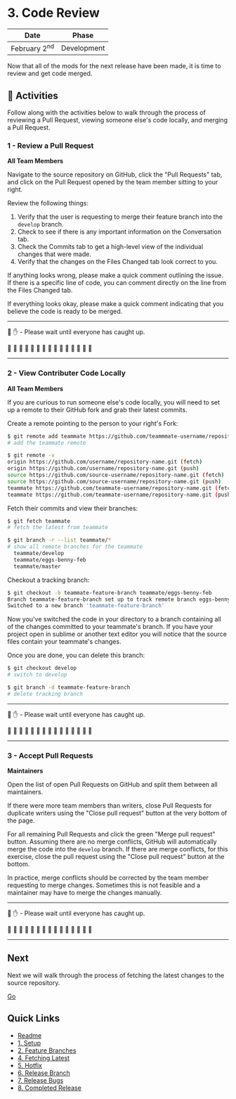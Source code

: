 # 3. Code Review

| Date | Phase |
| --- | --- |
|  February 2<sup>nd</sup> | Development |

Now that all of the mods for the next release have been made, it is time to review and get code merged.

## :running: Activities

Follow along with the activities below to walk through the process of reviewing a Pull Request, viewing someone else's code locally, and merging a Pull Request.

### 1 - Review a Pull Request

__All Team Members__

Navigate to the source repository on GitHub, click the "Pull Requests" tab, and click on the Pull Request opened by the team member sitting to your right.

Review the following things:
1. Verify that the user is requesting to merge their feature branch into the `develop` branch.
2. Check to see if there is any important information on the Conversation tab.
3. Check the Commits tab to get a high-level view of the individual changes that were made.
3. Verify that the changes on the Files Changed tab look correct to you.

If anything looks wrong, please make a quick comment outlining the issue. If there is a specific line of code, you can comment directly on the line from the Files Changed tab. 

If everything looks okay, please make a quick comment indicating that you believe the code is ready to be merged.

---

:cop: :raised_hand: - Please wait until everyone has caught up.

:construction: :construction: :construction: :construction: :construction: :construction: :construction: :construction: :construction: :construction: :construction: :construction: :construction: :construction: :construction:

---

### 2 - View Contributer Code Locally

__All Team Members__

If you are curious to run someone else's code locally, you will need to set up a remote to their GitHub fork and grab their latest commits.

Create a remote pointing to the person to your right's Fork:
```sh
$ git remote add teammate https://github.com/teammmate-username/repository-name.git
# add the teammate remote

$ git remote -v
origin https://github.com/username/repository-name.git (fetch)
origin https://github.com/username/repository-name.git (push)
source https://github.com/source-username/repository-name.git (fetch)
source https://github.com/source-username/repository-name.git (push)
teammate https://github.com/teammate-username/repository-name.git (fetch)
teammate https://github.com/teammate-username/repository-name.git (push)
```

Fetch their commits and view their branches:
```sh
$ git fetch teammate
# fetch the latest from teammate

$ git branch -r --list teammate/*
# show all remote branches for the teammate
  teammate/develop
  teammate/eggs-benny-feb
  teammate/master
```

Checkout a tracking branch:
```sh
$ git checkout -b teammate-feature-branch teammate/eggs-benny-feb
Branch teammate-feature-branch set up to track remote branch eggs-benny-feb from teammate.
Switched to a new branch 'teammate-feature-branch'
```

Now you've switched the code in your directory to a branch containing all of the changes committed to your teammate's branch. If you have your project open in sublime or another text editor you will notice that the source files contain your teammate's changes.

Once you are done, you can delete this branch:
```sh
$ git checkout develop
# switch to develop

$ git branch -d teammate-feature-branch
# delete tracking branch
```

---

:cop: :raised_hand: - Please wait until everyone has caught up.

:construction: :construction: :construction: :construction: :construction: :construction: :construction: :construction: :construction: :construction: :construction: :construction: :construction: :construction: :construction:

---

### 3 - Accept Pull Requests

__Maintainers__

Open the list of open Pull Requests on GitHub and split them between all maintainers.

If there were more team members than writers, close Pull Requests for duplicate writers using the "Close pull request" button at the very bottom of the page.

For all remaining Pull Requests and click the green "Merge pull request" button. Assuming there are no merge conflicts, GitHub will automatically merge the code into the `develop` branch. If there are merge conflicts, for this exercise, close the pull request using the "Close pull request" button at the bottom.

In practice, merge conflicts should be corrected by the team member requesting to merge changes. Sometimes this is not feasible and a maintainer may have to merge the changes manually.

---

:cop: :raised_hand: - Please wait until everyone has caught up.

:construction: :construction: :construction: :construction: :construction: :construction: :construction: :construction: :construction: :construction: :construction: :construction: :construction: :construction: :construction:

---

## Next

Next we will walk through the process of fetching the latest changes to the source repository.

[Go](4-fetching-latest.md)

## Quick Links

- [Readme](../readme.md)
- [1. Setup](1-setup.md)
- [2. Feature Branches](2-feature-branches.md)
- [4. Fetching Latest](4-fetching-latest.md)
- [5. Hotfix](5-hotfix.md)
- [6. Release Branch](6-release-branch.md)
- [7. Release Bugs](7-release-bugs.md)
- [8. Completed Release](8-completed-release.md)
